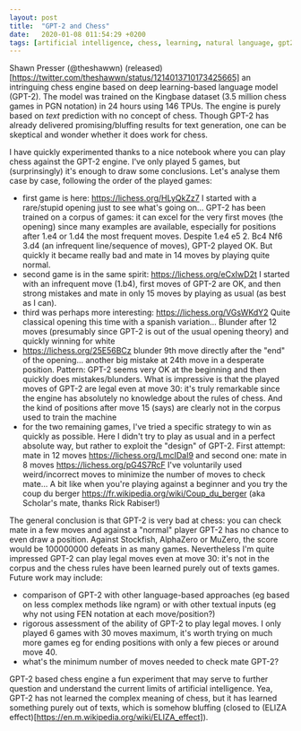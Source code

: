 ```yaml
---
layout: post
title:  "GPT-2 and Chess"
date:   2020-01-08 011:54:29 +0200
tags: [artificial intelligence, chess, learning, natural language, gpt2]
---
```


Shawn Presser (@theshawwn) (released)[https://twitter.com/theshawwn/status/1214013710173425665] an intringuing chess engine based on deep learning-based language model (GPT-2). The model was trained on the Kingbase dataset (3.5 million chess games in PGN notation) in 24 hours using 146 TPUs. The engine is purely based on *text* prediction with no concept of chess. Though GPT-2 has already delivered promising/bluffing results for text generation, one can be skeptical and wonder whether it does work for chess.

I have quickly experimented thanks to a nice notebook where you can play chess against the GPT-2 engine.
I've only played 5 games, but (surprinsingly) it's enough to draw some conclusions.
Let's analyse them case by case, following the order of the played games:
 * first game is here: https://lichess.org/HLyQkZz7 I started with a rare/stupid opening just to see what's going on... GPT-2 has been trained on a corpus of games: it can excel for the very first moves (the opening) since many examples are available, especially for positions after 1.e4 or 1.d4 the most frequent moves. Despite 1.e4 e5 2. Bc4 Nf6 3.d4 (an infrequent line/sequence of moves), GPT-2 played OK. But quickly it became really bad and mate in 14 moves by playing quite normal.
 * second game is in the same spirit: https://lichess.org/eCxIwD2t I started with an infrequent move (1.b4), first moves of GPT-2 are OK, and then strong mistakes and mate in only 15 moves by playing as usual (as best as I can).
 * third was perhaps more interesting: https://lichess.org/VGsWKdY2 Quite classical opening this time with a spanish variation... Blunder after 12 moves (presumably since GPT-2 is out of the usual opening theory) and quickly winning for white
 * https://lichess.org/25E56BCz blunder 9th move directly after the "end" of the opening... another big mistake at 24th move in a desperate position. Pattern: GPT-2 seems very OK at the beginning and then quickly does mistakes/blunders. What is impressive is that the played moves of GPT-2 are legal even at move 30: it's truly remarkable since the engine has absolutely no knowledge about the rules of chess. And the kind of positions after move 15 (says) are clearly not in the corpus used to train the machine 
 * for the two remaining games, I've tried a specific strategy to win as quickly as possible. Here I didn't try to play as usual and in a perfect absolute way, but rather to exploit the "design" of GPT-2. First attempt: mate in 12 moves https://lichess.org/LmcIDaI9 and second one: mate in 8 moves https://lichess.org/pG4S7RcF I've voluntarily used weird/incorrect moves to minimize the number of moves to check mate... A bit like when you're playing against a beginner and you try the coup du berger https://fr.wikipedia.org/wiki/Coup_du_berger (aka Scholar's mate, thanks Rick Rabiser!)

The general conclusion is that GPT-2 is very bad at chess: you can check mate in a few moves and against a "normal" player GPT-2 has no chance to even draw a position. Against Stockfish, AlphaZero or MuZero, the score would be 100000000 defeats in as many games. Nevertheless I'm quite impressed GPT-2 can play legal moves even at move 30: it's not in the corpus and the chess rules have been learned purely out of texts games.
Future work may include:
 * comparison of GPT-2 with other language-based approaches (eg based on less complex methods like ngram) or with other textual inputs (eg why not using FEN notation at each move/position?)
 * rigorous assessment of the ability of GPT-2 to play legal moves. I only played 6 games with 30 moves maximum, it's worth trying on much more games eg for ending positions with only a few pieces or around move 40.
 * what's the minimum number of moves needed to check mate GPT-2? 

GPT-2 based chess engine a fun experiment that may serve to further question and understand the current limits of artificial intelligence. Yea, GPT-2 has not learned the complex meaning of chess, but it has learned something purely out of texts, which is somehow bluffing (closed to (ELIZA effect)[https://en.m.wikipedia.org/wiki/ELIZA_effect]). 








